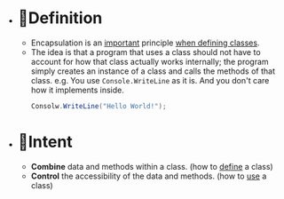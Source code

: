 - # 📝Definition
	- Encapsulation is an <u>important</u> principle <u>when defining classes</u>.
	- The idea is that a program that uses a class should not have to account for how that class actually works internally; the program simply creates an instance of a class and calls the methods of that class. e.g. You use `Console.WriteLine` as it is. And you don't care how it implements inside.
	  ```c#
	  Consolw.WriteLine("Hello World!");
	  ```
- # 🎯Intent
	- **Combine** data and methods within a class.   (how to <u>define</u> a class)
	- **Control** the accessibility of the data and methods.  (how to <u>use</u> a class)